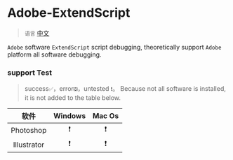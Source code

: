 # Adobe-ExtendScript

> `语言` [中文]('./README.md')

`Adobe` software `ExtendScript` script debugging,
theoretically support `Adobe` platform all software debugging.

### support Test

> success`✅`，error`❎`，untested `❗`。
> Because not all software is installed, it is not added to the table below.

|     软件      | Windows | Mac Os |
|:-----------:|:-------:|:------:|
|  Photoshop  |    ❗    |   ❗    |
| Illustrator |    ❗    |   ❗    |
